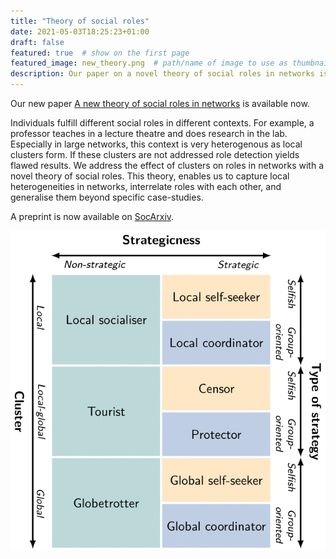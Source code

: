 ```yaml
---
title: "Theory of social roles"
date: 2021-05-03T18:25:23+01:00
draft: false
featured: true  # show on the first page
featured_image: new_theory.png  # path/name of image to use as thumbnail
description: Our paper on a novel theory of social roles in networks is now available. # short text, used in cards and for previews
---
```


Our new paper [A new theory of social roles in networks](https://osf.io/preprints/socarxiv/xkafb/) is available now. 

Individuals fulfill different social roles in different contexts.
For example, a professor teaches in a lecture theatre and does research in the lab. 
Especially in large networks, this context is very heterogenous as local clusters form.
If these clusters are not addressed role detection yields flawed results.
We address the effect of clusters on roles in networks with a novel theory of social roles.
This theory, enables us to capture local heterogeneities in networks, interrelate roles with each other, and generalise them beyond specific case-studies.

A preprint is now available on [SocArxiv](https://osf.io/preprints/socarxiv/xkafb/).

![Interrelating roles with our new theory](new_theory.png)
